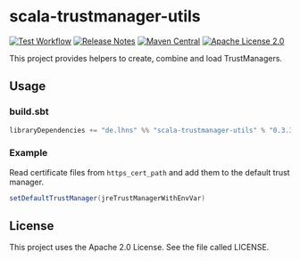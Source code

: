 # scala-trustmanager-utils

[![Test Workflow](https://github.com/lhns/scala-trustmanager-utils/workflows/test/badge.svg)](https://github.com/lhns/scala-trustmanager-utils/actions?query=workflow%3Atest)
[![Release Notes](https://img.shields.io/github/release/lhns/scala-trustmanager-utils.svg?maxAge=3600)](https://github.com/lhns/scala-trustmanager-utils/releases/latest)
[![Maven Central](https://img.shields.io/maven-central/v/de.lhns/scala-trustmanager-utils_2.13)](https://search.maven.org/artifact/de.lhns/scala-trustmanager-utils_2.13)
[![Apache License 2.0](https://img.shields.io/github/license/lhns/scala-trustmanager-utils.svg?maxAge=3600)](https://www.apache.org/licenses/LICENSE-2.0)

This project provides helpers to create, combine and load TrustManagers.

## Usage

### build.sbt

```sbt
libraryDependencies += "de.lhns" %% "scala-trustmanager-utils" % "0.3.3"
```

### Example

Read certificate files from `https_cert_path` and add them to the default trust manager.

```scala
setDefaultTrustManager(jreTrustManagerWithEnvVar)
```

## License

This project uses the Apache 2.0 License. See the file called LICENSE.
